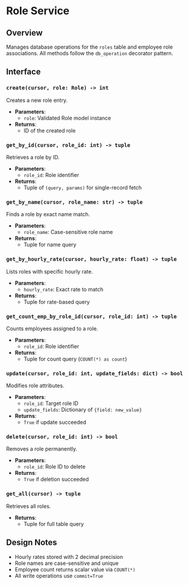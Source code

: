 # Role Service

## Overview
Manages database operations for the `roles` table and employee role associations. All methods follow the `db_operation` decorator pattern.

## Interface

### `create(cursor, role: Role) -> int`
Creates a new role entry.
- **Parameters**:
  - `role`: Validated Role model instance
- **Returns**:
  - ID of the created role

### `get_by_id(cursor, role_id: int) -> tuple`
Retrieves a role by ID.
- **Parameters**:
  - `role_id`: Role identifier
- **Returns**:
  - Tuple of `(query, params)` for single-record fetch

### `get_by_name(cursor, role_name: str) -> tuple`
Finds a role by exact name match.
- **Parameters**:
  - `role_name`: Case-sensitive role name
- **Returns**:
  - Tuple for name query

### `get_by_hourly_rate(cursor, hourly_rate: float) -> tuple`
Lists roles with specific hourly rate.
- **Parameters**:
  - `hourly_rate`: Exact rate to match
- **Returns**:
  - Tuple for rate-based query

### `get_count_emp_by_role_id(cursor, role_id: int) -> tuple`
Counts employees assigned to a role.
- **Parameters**:
  - `role_id`: Role identifier
- **Returns**:
  - Tuple for count query (`COUNT(*) as count`)

### `update(cursor, role_id: int, update_fields: dict) -> bool`
Modifies role attributes.
- **Parameters**:
  - `role_id`: Target role ID
  - `update_fields`: Dictionary of `{field: new_value}`
- **Returns**:
  - `True` if update succeeded

### `delete(cursor, role_id: int) -> bool`
Removes a role permanently.
- **Parameters**:
  - `role_id`: Role ID to delete
- **Returns**:
  - `True` if deletion succeeded

### `get_all(cursor) -> tuple`
Retrieves all roles.
- **Returns**:
  - Tuple for full table query

## Design Notes
- Hourly rates stored with 2 decimal precision
- Role names are case-sensitive and unique
- Employee count returns scalar value via `COUNT(*)`
- All write operations use `commit=True`